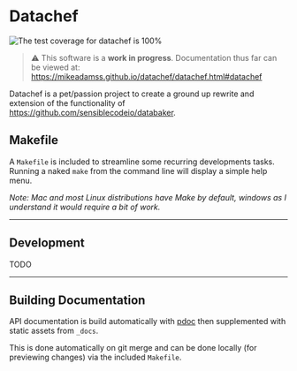 # Datachef

![The test coverage for datachef is 100%](./coverage-100.svg)

> :warning: This software is a **work in progress**. Documentation thus far can be viewed at: https://mikeadamss.github.io/datachef/datachef.html#datachef

Datachef is a pet/passion project to create a ground up rewrite and extension of the functionality of https://github.com/sensiblecodeio/databaker. 


## Makefile

A `Makefile` is included to streamline some recurring developments tasks. Running a naked `make` from the command line will display a simple help menu.

_Note: Mac and most Linux distributions have Make by default, windows as I understand it would require a bit of work._

---

## Development

TODO

---

## Building Documentation

API documentation is build automatically with [pdoc](https://pdoc.dev/) then supplemented with static assets from `_docs`.

This is done automatically on git merge and can be done locally (for previewing changes) via the included `Makefile`.
